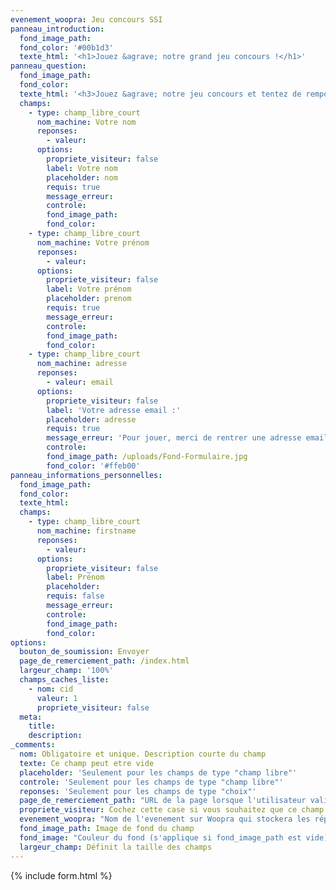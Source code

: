 ```yaml
---
evenement_woopra: Jeu concours SSI
panneau_introduction:
  fond_image_path:
  fond_color: '#00b1d3'
  texte_html: '<h1>Jouez &agrave; notre grand jeu concours !</h1>'
panneau_question:
  fond_image_path:
  fond_color:
  texte_html: '<h3>Jouez &agrave; notre jeu concours et tentez de remporter six mois de paniers hebdomadaires de produits alimentaires locaux gratuits !</h3>'
  champs:
    - type: champ_libre_court
      nom_machine: Votre nom
      reponses:
        - valeur:
      options:
        propriete_visiteur: false
        label: Votre nom
        placeholder: nom
        requis: true
        message_erreur:
        controle:
        fond_image_path:
        fond_color:
    - type: champ_libre_court
      nom_machine: Votre prénom
      reponses:
        - valeur:
      options:
        propriete_visiteur: false
        label: Votre prénom
        placeholder: prenom
        requis: true
        message_erreur:
        controle:
        fond_image_path:
        fond_color:
    - type: champ_libre_court
      nom_machine: adresse
      reponses:
        - valeur: email
      options:
        propriete_visiteur: false
        label: 'Votre adresse email :'
        placeholder: adresse
        requis: true
        message_erreur: 'Pour jouer, merci de rentrer une adresse email valide'
        controle:
        fond_image_path: /uploads/Fond-Formulaire.jpg
        fond_color: '#ffeb00'
panneau_informations_personnelles:
  fond_image_path:
  fond_color:
  texte_html:
  champs:
    - type: champ_libre_court
      nom_machine: firstname
      reponses:
        - valeur:
      options:
        propriete_visiteur: false
        label: Prénom
        placeholder:
        requis: false
        message_erreur:
        controle:
        fond_image_path:
        fond_color:
options:
  bouton_de_soumission: Envoyer
  page_de_remerciement_path: /index.html
  largeur_champ: '100%'
  champs_caches_liste:
    - nom: cid
      valeur: 1
      propriete_visiteur: false
  meta:
    title:
    description:
_comments:
  nom: Obligatoire et unique. Description courte du champ
  texte: Ce champ peut etre vide
  placeholder: 'Seulement pour les champs de type "champ libre"'
  controle: 'Seulement pour les champs de type "champ libre"'
  reponses: 'Seulement pour les champs de type "choix"'
  page_de_remerciement_path: "URL de la page lorsque l'utilisateur valide le formulaire"
  propriete_visiteur: Cochez cette case si vous souhaitez que ce champ remonte dans les propriétés du visiteur sur Woopra
  evenement_woopra: "Nom de l'evenement sur Woopra qui stockera les répondants"
  fond_image_path: Image de fond du champ
  fond_image: "Couleur du fond (s'applique si fond_image_path est vide)"
  largeur_champ: Définit la taille des champs
---
```

{% include form.html %}
